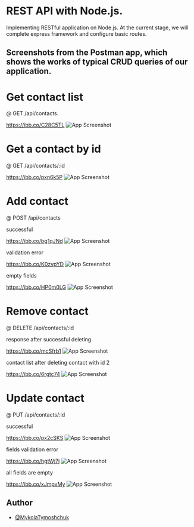 # REST API with Node.js.

Implementing RESTful application on Node.js. At the current stage, we will complete express framework and configure basic routes.

## Screenshots from the Postman app, which shows the works of typical CRUD queries of our application.

# Get contact list

@ GET /api/contacts.

https://ibb.co/C28C5TL
![App Screenshot](https://i.ibb.co/ZmX46k9/get-contacts.jpg)

# Get a contact by id

@ GET /api/contacts/:id

https://ibb.co/pxn6k5P
![App Screenshot](https://i.ibb.co/zrNWtD5/get-contact-by-ID.jpg)

# Add contact

@ POST /api/contacts

successful

https://ibb.co/bg1qJNd
![App Screenshot](https://i.ibb.co/xShPHz5/add-contact.jpg)

validation error

https://ibb.co/K0zvpYD
![App Screenshot](https://i.ibb.co/Qbjw3Zk/add-contact-valid.jpg)

empty fields

https://ibb.co/HP0m0LG
![App Screenshot](https://i.ibb.co/VCdXd0M/add-contact-valid-empty.jpg)

# Remove contact

@ DELETE /api/contacts/:id

response after successful deleting

https://ibb.co/mcSfrb1
![App Screenshot](https://i.ibb.co/jrHn9bB/delete-contact.jpg)

contact list after deleting contact with id 2

https://ibb.co/6rgtc74
![App Screenshot](https://i.ibb.co/bQzvjMr/delete-contact-new-List.jpg)

# Update contact

@ PUT /api/contacts/:id

successful

https://ibb.co/px2cSKS
![App Screenshot](https://i.ibb.co/wRyVfQf/update-contact.jpg)

fields validation error

https://ibb.co/hgtWj7j
![App Screenshot](https://i.ibb.co/Gdb2LxL/update-contact-valid.jpg)

all fields are empty

https://ibb.co/xJmpvMy
![App Screenshot](https://i.ibb.co/NZ18hLX/update-contact-valid-empty.jpg)

## Author

- [@MykolaTymoshchuk](https://github.com/Nikolay-Tymoshchuk)
